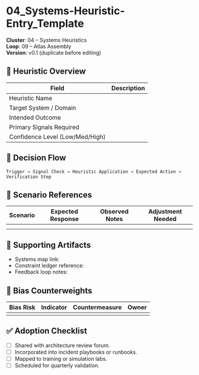 # 04_Systems-Heuristic-Entry_Template

**Cluster**: 04 – Systems Heuristics  
**Loop**: 09 – Atlas Assembly  
**Version**: v0.1 (duplicate before editing)

## 🧠 Heuristic Overview

| Field | Description |
| --- | --- |
| Heuristic Name |  |
| Target System / Domain |  |
| Intended Outcome |  |
| Primary Signals Required |  |
| Confidence Level (Low/Med/High) |  |

## 🔄 Decision Flow

```text
Trigger → Signal Check → Heuristic Application → Expected Action → Verification Step
```

## 🧪 Scenario References

| Scenario | Expected Response | Observed Notes | Adjustment Needed |
| --- | --- | --- | --- |
|  |  |  |  |
|  |  |  |  |

## 🧰 Supporting Artifacts

- Systems map link:
- Constraint ledger reference:
- Feedback loop notes:

## 🧠 Bias Counterweights

| Bias Risk | Indicator | Countermeasure | Owner |
| --- | --- | --- | --- |
|  |  |  |  |

## ✅ Adoption Checklist

- [ ] Shared with architecture review forum.
- [ ] Incorporated into incident playbooks or runbooks.
- [ ] Mapped to training or simulation labs.
- [ ] Scheduled for quarterly validation.
